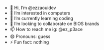 - 👋 Hi, I’m @ezzaouidev
- 👀 I’m interested in computers
- 🌱 I’m currently learning coding
- 💞️ I’m looking to collaborate on BIOS brands
- 📫 How to reach me ig: @ez_p3ace
- 😄 Pronouns: guess
- ⚡ Fun fact: nothing
